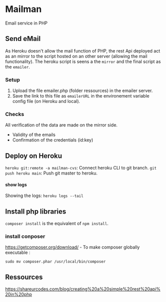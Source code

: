 # Mailman
Email service in PHP

## Send eMail
As Heroku doesn't allow the mail function of PHP, the rest Api deployed act as an mirror to the script hosted on an other server (allowing the mail functionality). The heroku script is seens a the `mirror` and the final script as the `emailer`.

### Setup
1. Upload the file emailer.php (folder ressources) in the emailer server.
2. Save the link to this file as `emailerURL` in the environement variable config file (on Heroku and local). 

### Checks
All verification of the data are made on the mirror side. 
- Validity of the emails
- Confirmation of the credentials (id:key)

## Deploy on Heroku
`heroku git:remote -a mailman-cvs`: Connect heroku CLI to git branch. 
`git push heroku main`: Push git master to heroku.

#### show logs 
Showing the logs: `heroku logs --tail`

## Install php libraries
`composer install` is the equivalent of `npm install`.

### install conposer
https://getcomposer.org/download/ - To make composer globally executable : 
```
sudo mv composer.phar /usr/local/bin/composer
```

## Ressources
https://shareurcodes.com/blog/creating%20a%20simple%20rest%20api%20in%20php